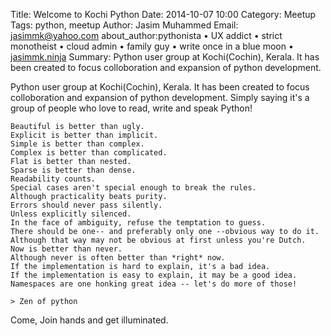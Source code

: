 Title: Welcome to Kochi Python
Date: 2014-10-07 10:00 
Category: Meetup
Tags: python, meetup 
Author: Jasim Muhammed
Email: jasimmk@yahoo.com
about_author:pythonista • UX addict • strict monotheist • cloud admin • family guy • write once in a blue moon • <a href="http://jasimmk.ninja" target="_blank">jasimmk.ninja</a>
Summary: Python user group at Kochi(Cochin), Kerala. It has been created to focus colloboration and expansion of python development.

Python user group at Kochi(Cochin), Kerala. It has been created to focus colloboration and expansion of python development. Simply saying it's a group of people who love to read, write and speak Python!


```
Beautiful is better than ugly.
Explicit is better than implicit.
Simple is better than complex.
Complex is better than complicated.
Flat is better than nested.
Sparse is better than dense.
Readability counts.
Special cases aren't special enough to break the rules.
Although practicality beats purity.
Errors should never pass silently.
Unless explicitly silenced.
In the face of ambiguity, refuse the temptation to guess.
There should be one-- and preferably only one --obvious way to do it.
Although that way may not be obvious at first unless you're Dutch.
Now is better than never.
Although never is often better than *right* now.
If the implementation is hard to explain, it's a bad idea.
If the implementation is easy to explain, it may be a good idea.
Namespaces are one honking great idea -- let's do more of those!

> Zen of python
```

Come, Join hands and get illuminated.
    
